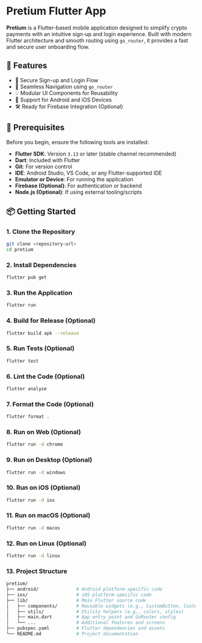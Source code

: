 # Pretium Flutter App

**Pretium** is a Flutter-based mobile application designed to simplify crypto payments with an intuitive sign-up and login experience. Built with modern Flutter architecture and smooth routing using `go_router`, it provides a fast and secure user onboarding flow.

## 🚀 Features

- 🔐 Secure Sign-up and Login Flow
- 🔄 Seamless Navigation using `go_router`
- 💡 Modular UI Components for Reusability
- 📱 Support for Android and iOS Devices
- 🛠️ Ready for Firebase Integration (Optional)

## 🧰 Prerequisites

Before you begin, ensure the following tools are installed:

- **Flutter SDK**: Version `3.13` or later (stable channel recommended)
- **Dart**: Included with Flutter
- **Git**: For version control
- **IDE**: Android Studio, VS Code, or any Flutter-supported IDE
- **Emulator or Device**: For running the application
- **Firebase (Optional)**: For authentication or backend
- **Node.js (Optional)**: If using external tooling/scripts

## 📦 Getting Started

### 1. Clone the Repository

```bash
git clone <repository-url>
cd pretium

```
### 2. Install Dependencies
```bash
flutter pub get
```
### 3. Run the Application
```bash
flutter run
```
### 4. Build for Release (Optional)
```bash
flutter build apk --release
```
### 5. Run Tests (Optional)
```bash
flutter test
```
### 6. Lint the Code (Optional)
```bash
flutter analyze
```
### 7. Format the Code (Optional)
```bash
flutter format .
```
### 8. Run on Web (Optional)
```bash
flutter run -d chrome
```
### 9. Run on Desktop (Optional)
```bash
flutter run -d windows
```
### 10. Run on iOS (Optional)
```bash
flutter run -d ios
```
### 11. Run on macOS (Optional)
```bash
flutter run -d macos
```
### 12. Run on Linux (Optional)
```bash
flutter run -d linux
```
### 13. Project Structure
```bash
pretium/
├── android/              # Android platform-specific code
├── ios/                  # iOS platform-specific code
├── lib/                  # Main Flutter source code
│   ├── components/       # Reusable widgets (e.g., CustomButton, CustomTextField)
│   ├── utils/            # Utility helpers (e.g., colors, styles)
│   ├── main.dart         # App entry point and GoRouter config
│   └── ...               # Additional features and screens
├── pubspec.yaml          # Flutter dependencies and assets
└── README.md             # Project documentation


